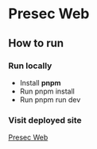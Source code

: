 # Presec Web

## How to run

### Run locally

- Install **pnpm**
- Run pnpm install
- Run pnpm run dev

### Visit deployed site

[Presec Web](https://presec-web.vercel.app)
